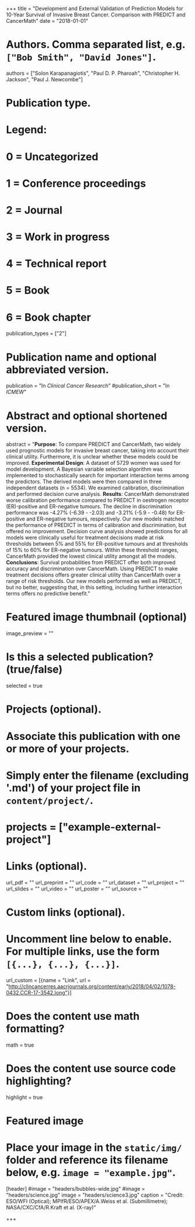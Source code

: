+++
title = "Development and External Validation of Prediction Models for 10-Year Survival of Invasive Breast Cancer. Comparison with PREDICT and CancerMath"
date = "2018-01-01"

# Authors. Comma separated list, e.g. `["Bob Smith", "David Jones"]`.
authors = ["Solon Karapanagiotis", "Paul D. P. Pharoah", "Christopher H. Jackson", "Paul J. Newcombe"]

# Publication type.
# Legend:
# 0 = Uncategorized
# 1 = Conference proceedings
# 2 = Journal
# 3 = Work in progress
# 4 = Technical report
# 5 = Book
# 6 = Book chapter
publication_types = ["2"]

# Publication name and optional abbreviated version.
publication = "In *Clinical Cancer Research*"
#publication_short = "In *ICMEW*"

# Abstract and optional shortened version.
abstract = "**Purpose**: To compare PREDICT and CancerMath, two widely used prognostic models for invasive breast cancer, taking into account their clinical utility. Furthermore, it is unclear whether these models could be improved. **Experimental Design**: A dataset of 5729 women was used for model development. A Bayesian variable selection algorithm was implemented to stochastically search for important interaction terms among the predictors. The derived models were then compared in three independent datasets (n = 5534). We examined calibration, discrimination and performed decision curve analysis. **Results**: CancerMath demonstrated worse calibration performance compared to PREDICT in oestrogen receptor (ER)-positive and ER-negative tumours. The decline in discrimination performance was -4.27% (-6.39 - -2.03) and -3.21% (-5.9 - -0.48) for ER-positive and ER-negative tumours, respectively. Our new models matched the performance of PREDICT in terms of calibration and discrimination, but offered no improvement. Decision curve analysis showed predictions for all models were clinically useful for treatment decisions made at risk thresholds between 5% and 55% for ER-positive tumours and at thresholds of 15% to 60% for ER-negative tumours. Within these threshold ranges, CancerMath provided the lowest clinical utility amongst all the models. **Conclusions**: Survival probabilities from PREDICT offer both improved accuracy and discrimination over CancerMath. Using PREDICT to make treatment decisions offers greater clinical utility than CancerMath over a range of risk thresholds. Our new models performed as well as PREDICT, but no better, suggesting that, in this setting, including further interaction terms offers no predictive benefit."

# Featured image thumbnail (optional)
image_preview = ""

# Is this a selected publication? (true/false)
selected = true

# Projects (optional).
#   Associate this publication with one or more of your projects.
#   Simply enter the filename (excluding '.md') of your project file in `content/project/`.
# projects = ["example-external-project"]

# Links (optional).
url_pdf = ""
url_preprint = ""
url_code = ""
url_dataset = ""
url_project = ""
url_slides = ""
url_video = ""
url_poster = ""
url_source = ""

# Custom links (optional).
#   Uncomment line below to enable. For multiple links, use the form `[{...}, {...}, {...}]`.
url_custom = [{name = "Link", url = "http://clincancerres.aacrjournals.org/content/early/2018/04/02/1078-0432.CCR-17-3542.long"}]

# Does the content use math formatting?
math = true

# Does the content use source code highlighting?
highlight = true

# Featured image
# Place your image in the `static/img/` folder and reference its filename below, e.g. `image = "example.jpg"`.
[header]
#image = "headers/bubbles-wide.jpg"
#image = "headers/science.jpg"
image = "headers/science3.jpg"
caption = "Credit: ESO/WFI (Optical); MPIfR/ESO/APEX/A.Weiss et al. (Submillimetre); NASA/CXC/CfA/R.Kraft et al. (X-ray)"

+++


